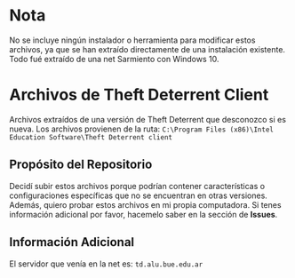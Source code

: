 # Nota
No se incluye ningún instalador o herramienta para modificar estos archivos, ya que se han extraído directamente de una instalación existente. Todo fué extraído de una net Sarmiento con Windows 10.

# Archivos de Theft Deterrent Client
Archivos extraídos de una versión de Theft Deterrent que desconozco si es nueva. Los archivos provienen de la ruta:
`C:\Program Files (x86)\Intel Education Software\Theft Deterrent client`

## Propósito del Repositorio
Decidí subir estos archivos porque podrían contener características o configuraciones específicas que no se encuentran en otras versiones. Además, quiero probar estos archivos en mi propia computadora. Si tenes información adicional por favor, hacemelo saber en la sección de **Issues**.

## Información Adicional
El servidor que venía en la net es:
`td.alu.bue.edu.ar`
